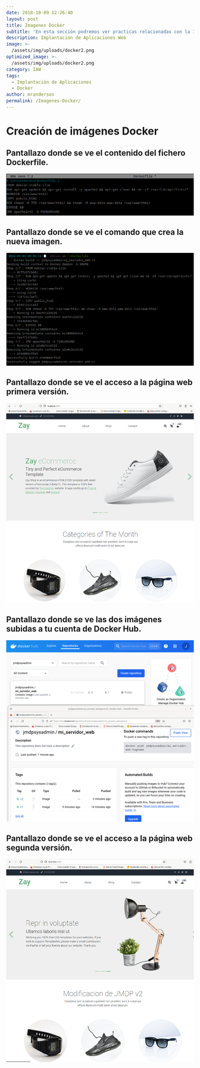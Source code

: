 ```yaml
---
date: 2018-10-09 12:26:40
layout: post
title: Imagenes Docker
subtitle: 'En esta sección podremos ver practicas relacionadas con la Implantación de Aplicaciones Web'
description: Implantación de Aplicaciones Web
image: >-
  /assets/img/uploads/docker2.png
optimized_image: >-
  /assets/img/uploads/docker2.png
category: IAW
tags:
  - Implantación de Aplicaciones
  - Docker
author: mranderson
permalink: /Imagenes-Docker/
---
```

# Creación de imágenes Docker

##  Pantallazo donde se ve el contenido del fichero Dockerfile.

![Web](/assets/img/uploads/20(1).png)

## Pantallazo donde se ve el comando que crea la nueva imagen.

![Web](/assets/img/uploads/19(3).png)

## Pantallazo donde se ve el acceso a la página web primera versión.

![Web](/assets/img/uploads/21(3).png)

## Pantallazo donde se ve las dos imágenes subidas a tu cuenta de Docker Hub.

![Web](/assets/img/uploads/22(2).png)

## Pantallazo donde se ve el acceso a la página web segunda versión.

![Web](/assets/img/uploads/23(2).png)